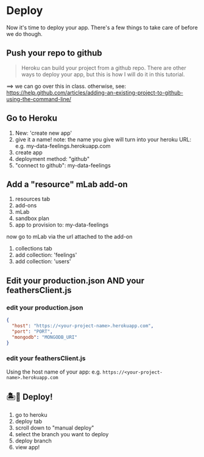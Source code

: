 # Deploy

Now it's time to deploy your app. There's a few things to take care of before we do though.


## Push your repo to github
> Heroku can build your project from a github repo. There are other ways to deploy your app, but this is how I will do it in this tutorial.

==> we can go over this in class. otherwise, see: https://help.github.com/articles/adding-an-existing-project-to-github-using-the-command-line/


## Go to Heroku

1. New: 'create new app'
2. give it a name! note: the name you give will turn into your heroku URL: e.g. my-data-feelings.herokuapp.com
3. create app
4. deployment method: "github"
5. "connect to github": my-data-feelings


## Add a "resource" mLab add-on
1. resources tab
2. add-ons
3. mLab
4. sandbox plan
5. app to provision to: my-data-feelings


now go to mLab via the url attached to the add-on

1. collections tab
2. add collection: 'feelings'
3. add collection: 'users'

## Edit your production.json AND your feathersClient.js

### edit your production.json

```json
{
  "host": "https://<your-project-name>.herokuapp.com",
  "port": "PORT",
  "mongodb": "MONGODB_URI"
}

```

### edit your feathersClient.js

Using the host name of your app: e.g. `https://<your-project-name>.herokuapp.com` 


## 🏝🚀 Deploy!

1. go to heroku
2. deploy tab
3. scroll down to "manual deploy"
4. select the branch you want to deploy
5. deploy branch
6. view app!


